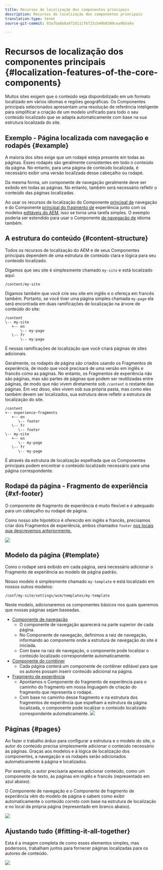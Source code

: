 ```yaml
---
title: Recursos de localização dos componentes principais
description: Recursos de localização dos componentes principais
translation-type: tm+mt
source-git-commit: 93a7ba6b8a972d111fb723cb40b0380cea9b5a9a

---
```



# Recursos de localização dos componentes principais {#localization-features-of-the-core-components}

Muitos sites exigem que o conteúdo seja disponibilizado em um formato localizado em vários idiomas e regiões geográficas. Os Componentes principais selecionados apresentam uma resolução de referência inteligente para simplificar a criação de um modelo unificado para todo o seu conteúdo localizado que se adapta automaticamente com base na sua estrutura localizada do site.

## Exemplo - Página localizada com navegação e rodapés {#example}

A maioria dos sites exige que um rodapé esteja presente em todas as páginas. Esses rodapés são geralmente consistentes em todo o conteúdo da página. No entanto, para uma página de conteúdo localizada, é necessário exibir uma versão localizada desse cabeçalho ou rodapé.

Da mesma forma, um componente de navegação geralmente deve ser exibido em todas as páginas. No entanto, também será necessário refletir o conteúdo das páginas localizadas.

Ao usar os recursos de localização do Componente [principal de](/help/components/navigation.md) navegação e do Componente [principal do fragmento de](/help/components/experience-fragment.md) experiência junto com os modelos [editáveis do AEM](https://docs.adobe.com/content/help/en/experience-manager-cloud-service/sites/authoring/features/templates.html), isso se torna uma tarefa simples. O exemplo poderia ser estendido para usar o Componente [de navegação de](/help/components/language-navigation.md) idioma também.

## A estrutura do conteúdo {#content-structure}

Todos os recursos de localização do AEM e de seus Componentes principais dependem de uma estrutura de conteúdo clara e lógica para seu conteúdo localizado.

Digamos que seu site é simplesmente chamado `my-site` e está localizado aqui:

```
/content/my-site
```

Digamos também que você crie seu site em inglês e o ofereça em francês também. Portanto, se você tiver uma página simples chamada `my-page` ela será encontrada em duas ramificações de localização na árvore de conteúdo do site:

```
/content
\-- my-site
   +-- en
       \-- my-page
   \-- fr
       \-- my-page
```

É nessas ramificações de localização que você criará páginas de sites adicionais.

Geralmente, os rodapés de página são criados usando os Fragmentos de experiência, de modo que você precisará de uma versão em inglês e francês como as páginas. No entanto, os Fragmentos de experiência não são páginas, mas são partes de páginas que podem ser reutilizadas entre páginas, de modo que não vivem diretamente sob `/content` o restante das páginas. Em vez disso, eles vivem sob sua própria pasta, mas como eles também devem ser localizados, sua estrutura deve refletir a estrutura de localização do site.

```
/content
+-- experience-fragments
   +-- en
      \-- footer
   \-- fr
      \-- footer
\-- my-site
   +-- en
      \-- my-page
   \-- fr
      \-- my-page
```

É através da estrutura de localização espelhada que os Componentes principais podem encontrar o conteúdo localizado necessário para uma página correspondente.

## Rodapé da página - Fragmento de experiência {#xf-footer}

O componente de fragmento de experiência é muito flexível e é adequado para um cabeçalho ou rodapé de página.

Como nosso site hipotético é oferecido em inglês e francês, precisamos criar dois Fragmentos de experiência, ambos chamados `footer` [nos locais que descrevemos anteriormente.](#content-structure)

![](/help/assets/screen-shot-2019-09-09-11.08.28.png)

## Modelo da página {#template}

Como o rodapé será exibido em cada página, será necessário adicionar o Fragmento de experiência ao modelo de página padrão.

Nosso modelo é simplesmente chamado `my-template` e está localizado em nossos outros modelos:

```
/conf/my-site/settings/wcm/templates/my-template
```

Neste modelo, adicionaremos os componentes básicos nos quais queremos que nossas páginas sejam baseadas.

* [Componente de navegação](/help/components/navigation.md)
   * O componente de navegação aparecerá na parte superior de cada página.
   * No Componente de navegação, definimos a raiz de navegação, informando ao componente onde a estrutura de navegação do site é iniciada.
   * Com base na raiz de navegação, o componente pode localizar o conteúdo localizado correspondente automaticamente.
* [Componente do contêiner](/help/components/container.md)
   * Cada página conterá um componente de contêiner editável para que os autores possam inserir conteúdo adicional na página.
* [Fragmento de experiência](/help/components/experience-fragment.md)
   * Apontamos o Componente do fragmento de experiência para o caminho do fragmento em nossa linguagem de criação do fragmento que representa o rodapé.
   * Com base no caminho desse fragmento e na estrutura dos fragmentos de experiência que espelham a estrutura da página localizada, o componente pode localizar o conteúdo localizado correspondente automaticamente.
   ![](/help/assets/screen-shot-2019-09-09-11.20.10.png)

## Páginas {#pages}

Ao fazer o trabalho árduo para configurar a estrutura e o modelo do site, o autor do conteúdo precisa simplesmente adicionar o conteúdo necessário às páginas. Graças aos modelos e à lógica de localização dos componentes, a navegação e os rodapés serão adicionados automaticamente à página e localizados.

Por exemplo, o autor precisaria apenas adicionar conteúdo, como um componente de texto, às páginas em inglês e francês (representado em azul abaixo).

O Componente de navegação e o Componente de fragmento de experiência vêm do modelo de página e sabem como exibir automaticamente o conteúdo correto com base na estrutura de localização e no local da própria página (representado em branco abaixo).

![](/help/assets/screen-shot-2019-09-09-11.22.14.png)

## Ajustando tudo {#fitting-it-all-together}

Esta é a imagem completa de como esses elementos simples, mas poderosos, trabalham juntos para fornecer páginas localizadas para os autores de conteúdo.

![](/help/assets/screen-shot-2019-09-09-11.27.58.png)
